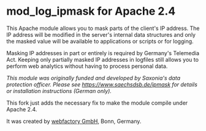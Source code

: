 # mod_log_ipmask for Apache 2.4

This Apache module allows you to mask parts of the client's IP address. The IP address will be modified in the server's internal data structures and only the masked value will be available to applications or scripts or for logging.

Masking IP addresses in part or entirely is required by Germany's Telemedia Act. Keeping only partially masked IP addresses in logfiles still allows you to perform web analytics without having to process personal data.

*This module was originally funded and developed by Saxonia's data protection officer. Please see https://www.saechsdsb.de/ipmask for details or installation instructions (German only).*

This fork just adds the necessary fix to make the module compile under Apache 2.4. 

It was created by [webfactory GmbH](https://www.webfactory.de), Bonn, Germany.
